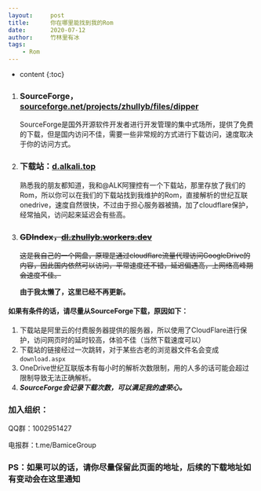 ```yaml
---
layout:     post
title:      你在哪里能找到我的Rom
date:       2020-07-12
author:     竹林里有冰
tags:
    - Rom
---
```


* content
{:toc}

1. ### SourceForge，[sourceforge.net/projects/zhullyb/files/dipper](https://sourceforge.net/projects/zhullyb/files/)

   SourceForge是国外开源软件开发者进行开发管理的集中式场所，提供了免费的下载，但是国内访问不佳，需要一些非常规的方式进行下载访问，速度取决于你的访问方式。

2. ### 下载站：[d.alkali.top](https://47.94.212.1:8080/#/1/main/Xiaomi-Mi8-ROM)

   熟悉我的朋友都知道，我和@ALK阿狸控有一个下载站，那里存放了我们的Rom，所以你可以在我们的下载站找到我维护的Rom，直接解析的世纪互联onedrive，速度自然很快，不过由于担心服务器被搞，加了cloudflare保护，经常抽风，访问起来延迟会有些高。

3. ### ~~GDIndex，[dl.zhullyb.workers.dev](https://dl.zhullyb.workers.dev/)~~

   ~~这是我自己的一个网盘，原理是通过cloudflare流量代理访问GoogleDrive的内容，因此国内依然可以访问，平常速度还不错，延迟偏遇高，上网络高峰期会速度不佳。~~

   **由于我太懒了，这里已经不再更新。**

#### 如果有条件的话，请尽量从SourceForge下载，原因如下：

1. 下载站是阿里云的付费服务器提供的服务器，所以使用了CloudFlare进行保护，访问网页时的延时较高，体验不佳（当然下载速度可以）
2. 下载站的链接经过一次跳转，对于某些古老的浏览器文件名会变成```download.aspx```
3. OneDrive世纪互联版本有每小时的解析次数限制，用的人多的话可能会超过限制导致无法正确解析。
4. ***SourceForge会记录下载次数，可以满足我的虚荣心。***

### 加入组织：

QQ群：1002951427

电报群：t.me/BamiceGroup

### PS：如果可以的话，请你尽量保留此页面的地址，后续的下载地址如有变动会在这里通知

